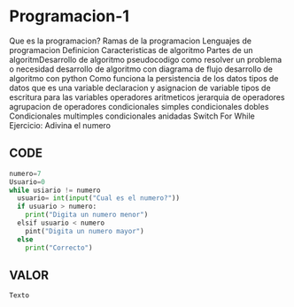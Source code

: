# Programacion-1
Que es la programacion?
Ramas de la programacion
Lenguajes de programacion
Definicion
Caracteristicas de algoritmo
Partes de un algoritmDesarrollo de algoritmo pseudocodigo
como resolver un problema o necesidad
desarrollo de algoritmo con diagrama de flujo
desarrollo de algoritmo con python
Como funciona la persistencia de los datos
tipos de datos
que es una variable
declaracion y asignacion de variable
tipos de escritura para las variables
operadores aritmeticos
jerarquia de operadores
agrupacion de operadores
condicionales simples
condicionales dobles
Condicionales multimples
condicionales anidadas
Switch
For
While
Ejercicio: Adivina el numero

## CODE
```Python
numero=7
Usuario=0
while usiario != numero
  usuario= int(input("Cual es el numero?"))
  if usuario > numero:
    print("Digita un numero menor")
  elsif usuario < numero
    pint("Digita un numero mayor")
  else
    print("Correcto")
```
## VALOR
```SH
Texto
